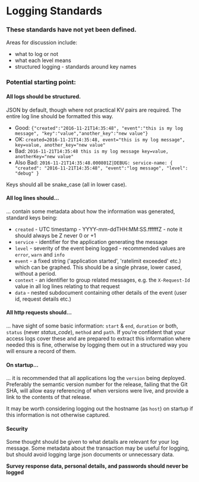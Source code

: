 Logging Standards
===========================

### These standards have not yet been defined.

Areas for discussion include:
* what to log or not
* what each level means
* structured logging - standards around key names

### Potential starting point:

#### All logs should be structured.

JSON by default, though where not practical KV pairs are required. The entire log line should be formatted this way.

* Good: `{"created":"2016-11-21T14:35:48", "event":"this is my log message", "key":"value","another_key":"new value"}`
* OK: `created=2016-11-21T14:35:48, event="this is my log message", key=value, another_key="new value"`
* Bad: `2016-11-21T14:35:48 this is my log message key=value, anotherKey="new value"`
* Also Bad: `2016-11-21T14:35:48.000801Z|DEBUG: service-name: { "created": "2016-11-21T14:35:48", "event":"log message", "level": "debug" }`

Keys should all be snake_case (all in lower case).

#### All log lines should...

... contain some metadata about how the information was generated, standard keys being:
* `created` - UTC timestamp - YYYY-mm-ddTHH:MM:SS.ffffffZ - note it should always be Z never 0 or +1
* `service` - identifier for the application generating the message
* `level` - severity of the event being logged - recommended values are `error`, `warn` and `info`
* `event` - a fixed string ('application started', 'ratelimit exceeded' etc.) which can be graphed. This should be a single phrase, lower cased, without a period.
* `context` - an identifier to group related messages, e.g. the `X-Request-Id` value in all log lines relating to that request
* `data` - nested subdocument containing other details of the event (user id, request details etc.)

#### All http requests should...

... have sight of some basic information: `start` & `end`, `duration` or both, `status` (never *status_code*), `method` and `path`. If you’re confident that your access logs cover these and are prepared to extract this information where needed this is fine, otherwise by logging them out in a structured way you will ensure a record of them.

#### On startup...

... it is recommended that all applications log the `version` being deployed. Preferably the semantic version number for the release, failing that the Git SHA, will allow easy referencing of when versions were live, and provide a link to the contents of that release.

It may be worth considering logging out the hostname (as `host`) on startup if this information is not otherwise captured.

#### Security

Some thought should be given to what details are relevant for your log message. Some metadata about the transaction may be useful for logging, but should avoid logging large json documents or unnecessary data.

**Survey response data, personal details, and passwords should never be logged**
